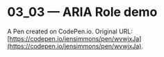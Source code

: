 # 03_03 — ARIA Role demo

A Pen created on CodePen.io. Original URL: [https://codepen.io/jensimmons/pen/wvwjxJa](https://codepen.io/jensimmons/pen/wvwjxJa).

